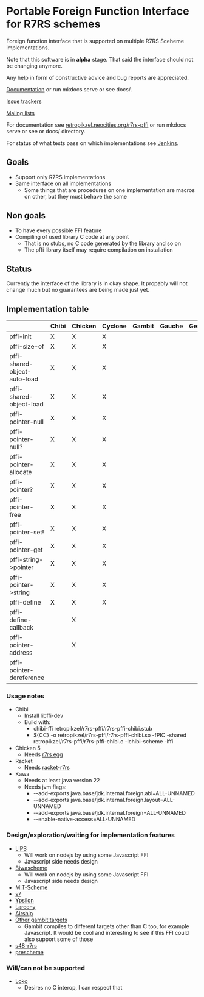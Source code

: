 # Portable Foreign Function Interface for R7RS schemes

Foreign function interface that is supported on multiple R7RS Sceheme implementations.

Note that this software is in **alpha** stage. That said the interface should not be changing anymore.

Any help in form of constructive advice and bug reports are appreciated.

[Documentation](https://retropikzel.neocities.org/r7rs-pffi/) or run mkdocs serve or see docs/.

[Issue trackers](https://sr.ht/~retropikzel/r7rs-pffi/trackers)

[Maling lists](https://sr.ht/~retropikzel/r7rs-pffi/lists)

For documentation see [retropikzel.neocities.org/r7rs-pffi](retropikzel.neocities.org/r7rs-pffi)
or run mkdocs serve or see or docs/ directory.

For status of what tests pass on which implementations see
[Jenkins](https://jenkins.staging.scheme.org/job/r7rs-pffi/job/master/).

## Goals

- Support only R7RS implementations
- Same interface on all implementations
  - Some things that are procedures on one implementation are macros on other,
  but they must behave the same

## Non goals

- To have every possible FFI feature
- Compiling of used library C code at any point
    - That is no stubs, no C code generated by the library and so on
    - The pffi library itself may require compilation on installation

## Status

Currently the interface of the library is in okay shape. It propably will not change much but no
guarantees are being made just yet.

## Implementation table

|                                 | Chibi | Chicken | Cyclone |  Gambit | Gauche | Gerbil | Guile | Kawa | Mosh | Racket | Sagittarius | Skint | STklos | tr7 |
| ------------------------------- | ----- | ------- | ------- | ------- | ------ | ------ | ----- | ---- | ---- | ------ | ----------- | ----- | ------ | --- |
| pffi-init                       | X     | X       | X       |         |        |        | X     | X    | X    | X      | X           |       |        |     |
| pffi-size-of                    | X     | X       | X       |         |        |        | X     | X    | X    | X      | X           |       |        |     |
| pffi-shared-object-auto-load    | X     | X       | X       |         |        |        | X     | X    | X    | X      | X           |       |        |     |
| pffi-shared-object-load         | X     | X       | X       |         |        |        | X     | X    | X    | X      | X           |       |        |     |
| pffi-pointer-null               | X     | X       | X       |         |        |        | X     | X    | X    | X      | X           |       |        |     |
| pffi-pointer-null?              | X     | X       | X       |         |        |        | X     | X    | X    | X      | X           |       |        |     |
| pffi-pointer-allocate           | X     | X       | X       |         |        |        | X     | X    | X    | X      | X           |       |        |     |
| pffi-pointer?                   | X     | X       | X       |         |        |        | X     | X    | X    | X      | X           |       |        |     |
| pffi-pointer-free               | X     | X       | X       |         |        |        | X     | X    | X    | X      | X           |       |        |     |
| pffi-pointer-set!               | X     | X       | X       |         |        |        | X     | X    | X    | X      | X           |       |        |     |
| pffi-pointer-get                | X     | X       | X       |         |        |        | X     | X    | X    | X      | X           |       |        |     |
| pffi-string->pointer            | X     | X       | X       |         |        |        | X     | X    | X    | X      | X           |       |        |     |
| pffi-pointer->string            | X     | X       | X       |         |        |        | X     | X    | X    | X      | X           |       |        |     |
| pffi-define                     | X     | X       | X       |         |        |        | X     | X    | X    | X      | X           |       |        |     |
| pffi-define-callback            |       | X       |         |         |        |        | X     |      | X    | X      | X           |       |        |     |
| pffi-pointer-address            |       | X       |         |         |        |        | X     |      |      | X      | X           |       |        |     |
| pffi-pointer-dereference        |       |         |         |         |        |        | X     |      |      | X      | X           |       |        |     |

### Usage notes

- Chibi
    - Install libffi-dev
    - Build with:
      - chibi-ffi retropikzel/r7rs-pffi/r7rs-pffi-chibi.stub
      - ${CC} -o retropikzel/r7rs-pffi/r7rs-pffi-chibi.so -fPIC -shared retropikzel/r7rs-pffi/r7rs-pffi-chibi.c -lchibi-scheme -lffi
- Chicken 5
    - Needs [r7rs egg](https://wiki.call-cc.org/eggref/5/r7rs)
- Racket
    - Needs [racket-r7rs](https://github.com/lexi-lambda/racket-r7rs)
- Kawa
    - Needs at least java version 22
    - Needs jvm flags:
        - --add-exports java.base/jdk.internal.foreign.abi=ALL-UNNAMED
        - --add-exports java.base/jdk.internal.foreign.layout=ALL-UNNAMED
        - --add-exports java.base/jdk.internal.foreign=ALL-UNNAMED
        - --enable-native-access=ALL-UNNAMED

### Design/exploration/waiting for implementation features

- [LIPS](https://lips.js.org/)
    - Will work on nodejs by using some Javascript FFI
    - Javascript side needs design
- [Biwascheme](https://www.biwascheme.org/)
    - Will work on nodejs by using some Javascript FFI
    - Javascript side needs design
- [MIT-Scheme](https://www.gnu.org/software/mit-scheme/)
- [s7](https://scheme.fail://ccrma.stanford.edu/software/snd/snd/s7.html)
- [Ypsilon](http://www.littlewingpinball.com/doc/en/ypsilon/)
- [Larceny](https://larcenists.org/)
- [Airship](https://gitlab.com/mbabich/airship-scheme)
- [Other gambit targets](https://gambitscheme.org/)
  - Gambit compiles to different targets other than C too, for example Javascript. It would be cool
  and interesting to see if this FFI could also support some of those
- [s48-r7rs](https://codeberg.org/prescheme/s48-r7rs)
- [prescheme](https://codeberg.org/prescheme/prescheme)

### Will/can not be supported

- [Loko](https://scheme.fail/)
    - Desires no C interop, I can respect that
